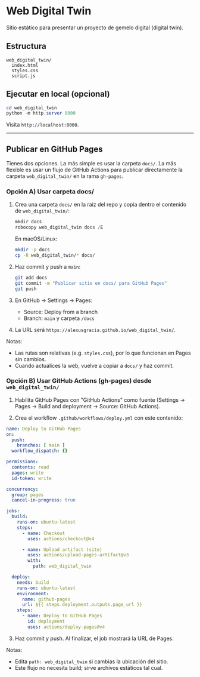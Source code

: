 # Web Digital Twin

Sitio estático para presentar un proyecto de gemelo digital (digital twin).

## Estructura

```
web_digital_twin/
  index.html
  styles.css
  script.js
```

## Ejecutar en local (opcional)

```powershell
cd web_digital_twin
python -m http.server 8000
```
Visita `http://localhost:8000`.

---

## Publicar en GitHub Pages

Tienes dos opciones. La más simple es usar la carpeta `docs/`. La más flexible es usar un flujo de GitHub Actions para publicar directamente la carpeta `web_digital_twin/` en la rama `gh-pages`.

### Opción A) Usar carpeta docs/

1) Crea una carpeta `docs/` en la raíz del repo y copia dentro el contenido de `web_digital_twin/`:
   ```powershell
   mkdir docs
   robocopy web_digital_twin docs /E
   ```
   En macOS/Linux:
   ```bash
   mkdir -p docs
   cp -R web_digital_twin/* docs/
   ```

2) Haz commit y push a `main`:
   ```bash
   git add docs
   git commit -m "Publicar sitio en docs/ para GitHub Pages"
   git push
   ```

3) En GitHub → Settings → Pages:
   - Source: Deploy from a branch
   - Branch: `main` y carpeta `/docs`

4) La URL será `https://alexusgracia.github.io/web_digital_twin/`.

Notas:
- Las rutas son relativas (e.g. `styles.css`), por lo que funcionan en Pages sin cambios.
- Cuando actualices la web, vuelve a copiar a `docs/` y haz commit.

### Opción B) Usar GitHub Actions (gh-pages) desde `web_digital_twin/`

1) Habilita GitHub Pages con "GitHub Actions" como fuente (Settings → Pages → Build and deployment → Source: GitHub Actions).

2) Crea el workflow `.github/workflows/deploy.yml` con este contenido:

```yaml
name: Deploy to GitHub Pages
on:
  push:
    branches: [ main ]
  workflow_dispatch: {}

permissions:
  contents: read
  pages: write
  id-token: write

concurrency:
  group: pages
  cancel-in-progress: true

jobs:
  build:
    runs-on: ubuntu-latest
    steps:
      - name: Checkout
        uses: actions/checkout@v4

      - name: Upload artifact (site)
        uses: actions/upload-pages-artifact@v3
        with:
          path: web_digital_twin

  deploy:
    needs: build
    runs-on: ubuntu-latest
    environment:
      name: github-pages
      url: ${{ steps.deployment.outputs.page_url }}
    steps:
      - name: Deploy to GitHub Pages
        id: deployment
        uses: actions/deploy-pages@v4
```

3) Haz commit y push. Al finalizar, el job mostrará la URL de Pages.

Notas:
- Edita `path: web_digital_twin` si cambias la ubicación del sitio.
- Este flujo no necesita build; sirve archivos estáticos tal cual.
